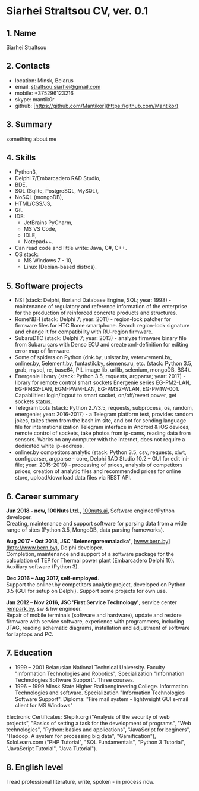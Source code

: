 # Siarhei Straltsou CV, ver. 0.1

## 1. Name   
   Siarhei Straltsou

## 2. Contacts   
   * location: Minsk, Belarus    
   * email: straltsou.siarhei@gmail.com   
   * mobile: +375296123216   
   * skype: mantik0r   
   * github: [https://github.com/Mantikor](https://github.com/Mantikor)

## 3. Summary   
something about me

## 4. Skills   
   * Python3,   
   * Delphi 7/Embarcadero RAD Studio,   
   * BDE,   
   * SQL (Sqlite, PostgreSQL, MySQL),   
   * NoSQL (mongoDB),   
   * HTML/CSS/JS,   
   * Git.   
   * IDE:   
     * JetBrains PyCharm,   
     * MS VS Code,   
     * IDLE,   
     * Notepad++.   
   * Can read code and little write: Java, C#, C++.   
   * OS stack:   
     * MS Windows 7 - 10,   
     * Linux (Debian-based distros).   

## 5. Software projects   
   * NSI (stack: Delphi, Borland Database Engine, SQL; year: 1998) - maintenance of regulatory and reference information of the enterprise for the production of reinforced concrete products and structures.   
   * RomeNBH (stack: Delphi 7; year: 2011) - region-lock patcher for firmware files for HTC Rome smartphone. Search region-lock signature and change it for compatibility with RU-region firmware.   
   * SubaruDTC (stack: Delphi 7; year: 2013) - analyze firmware binary file from Subaru cars with Denso ECU and create xml-definition for editing error map of firmware.   
   * Some of spiders on Python (dnk.by, unistar.by, vetervremeni.by, onliner.by, 5element.by, funtastik.by, siemens.ru, etc. (stack: Python 3.5, grab, mysql, re, base64, PIL image lib, urllib, selenium, mongoDB, BS4).   
   * Energenie library (stack: Python 3.5, requests, argparse; year: 2017) - library for remote control smart sockets Energenie series EG-PM2-LAN, EG-PMS2-LAN, EGM-PWM-LAN, EG-PMS2-WLAN, EG-PM1W-001. Capabilities: login/logout to smart socket, on/off/revert power, get sockets status.   
   * Telegram bots (stack: Python 2.7/3.5, requests, subprocess, os, random, energenie; year: 2016-2017) - a  Telegram platform test, provides random jokes, takes them from the bash.im site, and bot for sending language file for internationalization Telegram interface in Android & iOS devices, remote control of sockets, take photos from ip-cams, reading data from sensors. Works on any computer with the Internet, does not require a dedicated white ip-address.   
   * onliner.by competitors analytic (stack: Python 3.5, csv, requests, xlwt, configparser, argparse - core, Delphi RAD Studio 10.2 – GUI for edit ini-file; year: 2015-2019) - processing of prices, analysis of competitors prices, creation of analytic files and recommended prices for online store, upload/download data files via REST API.

## 6. Career summary   

**Jun 2018 - now, 100Nuts Ltd.**, [100nuts.ai](http://100nuts.ai), Software engineer/Python developer.   
Creating, maintenance and support software for parsing data from a wide range of sites (Python 3.5, MongoDB, data parsing frameworks).

**Aug 2017 - Oct 2018, JSC 'Belenergoremnaladka'**, [www.bern.by](http://www.bern.by), Delphi developer.   
Completion, maintenance and support of a software package for the calculation of TEP for Thermal power plant (Embarcadero Delphi 10). Auxiliary software (Python 3).

**Dec 2016 – Aug 2017, self-employed**.   
Support the onliner.by competitors analytic project, developed on Python 3.5 (GUI for setup on Delphi). Support some projects for own use.

**Jan 2012 – Nov 2016, JSC 'First Service Technology'**, service center [rempark.by](htt://rempark.by), sw & hw engineer.   
Repair of mobile terminals (software and hardware), update and restore firmware with service software, experience with programmers, including JTAG, reading schematic diagrams, installation and adjustment of software for laptops and PC.

## 7. Education   
   * 1999 – 2001 Belarusian National Technical University.
   Faculty "Information Technologies and Robotics",
   Specialization "Information Technologies Software Support".
   Three courses.   
   * 1996 – 1999 Minsk State Higher Radioengineering College.
   Information Technologies and software.
   Specialization  "Information Technologies Software Support".
   Diploma: "Fire mail system - lightweight GUI e-mail client for MS Windows"
   
   Electronic Certificates: Stepik.org ("Analysis of the security of web projects", "Basics of  setting a task for the development of programs", "Web technologies", "Python: basics and applications", "JavaScript for beginers", "Hadoop. A system for processing big data", "Gamification"), SoloLearn.com ("PHP Tutorial", "SQL Fundamentals", "Python 3 Tutorial", "JavaScript Tutorial", "Java Tutorial").

## 8. English level   
   I read professional literature, write, spoken - in process now.
